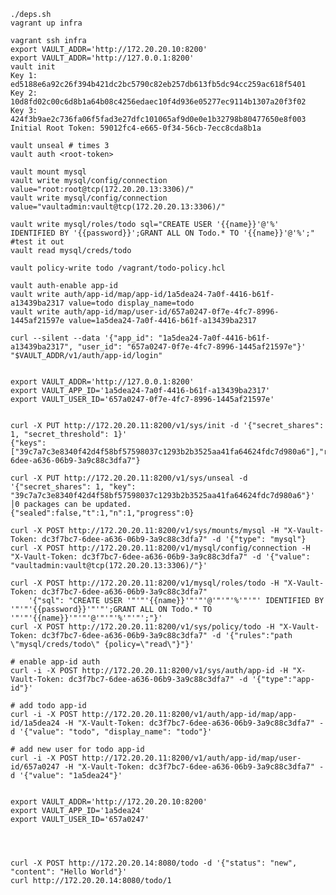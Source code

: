 
	./deps.sh
	vagrant up infra

	vagrant ssh infra
	export VAULT_ADDR='http://172.20.20.10:8200'
	export VAULT_ADDR='http://127.0.0.1:8200'
	vault init
	Key 1: ed5188e6a92c26f394b421dc2bc5790c82eb257db613fb5dc94cc259ac618f5401
	Key 2: 10d8fd02c00c6d8b1a64b08c4256edaec10f4d936e05277ec9114b1307a20f3f02
	Key 3: 424f3b9ae2c736fa06f5fad3e27dfc101065af9d0e0e1b32798b80477650e8f003
	Initial Root Token: 59012fc4-e665-0f34-56cb-7ecc8cda8b1a

	vault unseal # times 3
	vault auth <root-token>

	vault mount mysql
	vault write mysql/config/connection value="root:root@tcp(172.20.20.13:3306)/"
	vault write mysql/config/connection value="vaultadmin:vault@tcp(172.20.20.13:3306)/"

	vault write mysql/roles/todo sql="CREATE USER '{{name}}'@'%' IDENTIFIED BY '{{password}}';GRANT ALL ON Todo.* TO '{{name}}'@'%';"
	#test it out
	vault read mysql/creds/todo

	vault policy-write todo /vagrant/todo-policy.hcl

	vault auth-enable app-id
	vault write auth/app-id/map/app-id/1a5dea24-7a0f-4416-b61f-a13439ba2317 value=todo display_name=todo
	vault write auth/app-id/map/user-id/657a0247-0f7e-4fc7-8996-1445af21597e value=1a5dea24-7a0f-4416-b61f-a13439ba2317

	curl --silent --data '{"app_id": "1a5dea24-7a0f-4416-b61f-a13439ba2317", "user_id": "657a0247-0f7e-4fc7-8996-1445af21597e"}' "$VAULT_ADDR/v1/auth/app-id/login"

	
	export VAULT_ADDR='http://127.0.0.1:8200'
	export VAULT_APP_ID='1a5dea24-7a0f-4416-b61f-a13439ba2317'
	export VAULT_USER_ID='657a0247-0f7e-4fc7-8996-1445af21597e'


	curl -X PUT http://172.20.20.11:8200/v1/sys/init -d '{"secret_shares": 1, "secret_threshold": 1}'
	{"keys":["39c7a7c3e8340f42d4f58bf57598037c1293b2b3525aa41fa64624fdc7d980a6"],"root_token":"dc3f7bc7-6dee-a636-06b9-3a9c88c3dfa7"}
	
	curl -X PUT http://172.20.20.11:8200/v1/sys/unseal -d '{"secret_shares": 1, "key": "39c7a7c3e8340f42d4f58bf57598037c1293b2b3525aa41fa64624fdc7d980a6"}'                                                                                                                                                     │0 packages can be updated.
	{"sealed":false,"t":1,"n":1,"progress":0}

	curl -X POST http://172.20.20.11:8200/v1/sys/mounts/mysql -H "X-Vault-Token: dc3f7bc7-6dee-a636-06b9-3a9c88c3dfa7" -d '{"type": "mysql"}
	curl -X POST http://172.20.20.11:8200/v1/mysql/config/connection -H "X-Vault-Token: dc3f7bc7-6dee-a636-06b9-3a9c88c3dfa7" -d '{"value": "vaultadmin:vault@tcp(172.20.20.13:3306)/"}'

	curl -X POST http://172.20.20.11:8200/v1/mysql/roles/todo -H "X-Vault-Token: dc3f7bc7-6dee-a636-06b9-3a9c88c3dfa7"
		'{"sql": "CREATE USER '"'"'{{name}}'"'"'@'"'"'%'"'"' IDENTIFIED BY '"'"'{{password}}'"'"';GRANT ALL ON Todo.* TO '"'"'{{name}}'"'"'@'"'"'%'"'"';"}'
	curl -X POST http://172.20.20.11:8200/v1/sys/policy/todo -H "X-Vault-Token: dc3f7bc7-6dee-a636-06b9-3a9c88c3dfa7" -d '{"rules":"path \"mysql/creds/todo\" {policy=\"read\"}"}'

	# enable app-id auth
	curl -i -X POST http://172.20.20.11:8200/v1/sys/auth/app-id -H "X-Vault-Token: dc3f7bc7-6dee-a636-06b9-3a9c88c3dfa7" -d '{"type":"app-id"}'
	
	# add todo app-id
	curl -i -X POST http://172.20.20.11:8200/v1/auth/app-id/map/app-id/1a5dea24 -H "X-Vault-Token: dc3f7bc7-6dee-a636-06b9-3a9c88c3dfa7" -d '{"value": "todo", "display_name": "todo"}'

	# add new user for todo app-id
	curl -i -X POST http://172.20.20.11:8200/v1/auth/app-id/map/user-id/657a0247 -H "X-Vault-Token: dc3f7bc7-6dee-a636-06b9-3a9c88c3dfa7" -d '{"value": "1a5dea24"}'
	

	export VAULT_ADDR='http://172.20.20.10:8200'
	export VAULT_APP_ID='1a5dea24'
	export VAULT_USER_ID='657a0247'




	curl -X POST http://172.20.20.14:8080/todo -d '{"status": "new", "content": "Hello World"}'
	curl http://172.20.20.14:8080/todo/1



